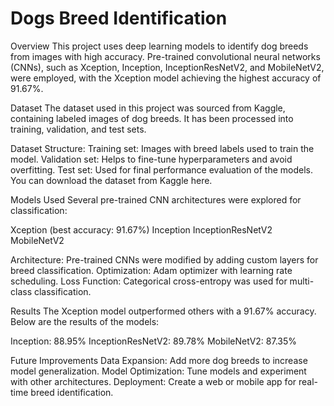# Dogs Breed Identification
Overview
This project uses deep learning models to identify dog breeds from images with high accuracy. Pre-trained convolutional neural networks (CNNs), such as Xception, Inception, InceptionResNetV2, and MobileNetV2, were employed, with the Xception model achieving the highest accuracy of 91.67%.

Dataset
The dataset used in this project was sourced from Kaggle, containing labeled images of dog breeds. It has been processed into training, validation, and test sets.

Dataset Structure:
Training set: Images with breed labels used to train the model.
Validation set: Helps to fine-tune hyperparameters and avoid overfitting.
Test set: Used for final performance evaluation of the models.
You can download the dataset from Kaggle here.

Models Used
Several pre-trained CNN architectures were explored for classification:

Xception (best accuracy: 91.67%)
Inception
InceptionResNetV2
MobileNetV2

Architecture: Pre-trained CNNs were modified by adding custom layers for breed classification.
Optimization: Adam optimizer with learning rate scheduling.
Loss Function: Categorical cross-entropy was used for multi-class classification.

Results
The Xception model outperformed others with a 91.67% accuracy. Below are the results of the models:

Inception: 88.95%
InceptionResNetV2: 89.78%
MobileNetV2: 87.35%

Future Improvements
Data Expansion: Add more dog breeds to increase model generalization.
Model Optimization: Tune models and experiment with other architectures.
Deployment: Create a web or mobile app for real-time breed identification.